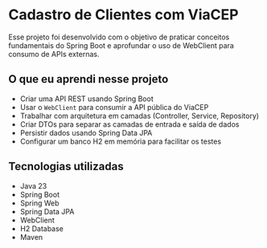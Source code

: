 # Cadastro de Clientes com ViaCEP

Esse projeto foi desenvolvido com o objetivo de praticar conceitos fundamentais do Spring Boot e aprofundar o uso de WebClient para consumo de APIs externas.

## O que eu aprendi nesse projeto

- Criar uma API REST usando Spring Boot
- Usar o `WebClient` para consumir a API pública do ViaCEP
- Trabalhar com arquitetura em camadas (Controller, Service, Repository)
- Criar DTOs para separar as camadas de entrada e saída de dados
- Persistir dados usando Spring Data JPA
- Configurar um banco H2 em memória para facilitar os testes

## Tecnologias utilizadas

- Java 23
- Spring Boot
- Spring Web
- Spring Data JPA
- WebClient
- H2 Database
- Maven


